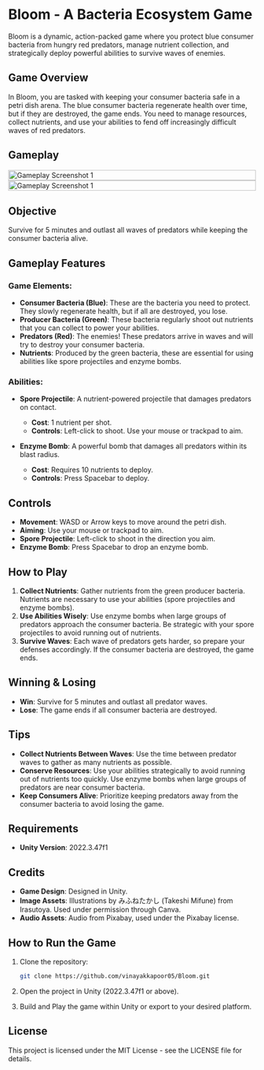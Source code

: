 # Bloom - A Bacteria Ecosystem Game

Bloom is a dynamic, action-packed game where you protect blue consumer bacteria from hungry red predators, manage nutrient collection, and strategically deploy powerful abilities to survive waves of enemies.

## Game Overview
In Bloom, you are tasked with keeping your consumer bacteria safe in a petri dish arena. The blue consumer bacteria regenerate health over time, but if they are destroyed, the game ends. You need to manage resources, collect nutrients, and use your abilities to fend off increasingly difficult waves of red predators.

## Gameplay
<div style="display: flex; justify-content: space-between;">
  <img src="https://i.postimg.cc/VNkvDLMp/Screenshot-2024-11-12-at-12-08-00-AM.png" alt="Gameplay Screenshot 1" width="100%" />
</div>
<div style="display: flex; justify-content: space-between;">
  <img src="https://i.postimg.cc/QdsHKqMX/Screenshot-2024-11-12-at-12-11-05-AM.png" alt="Gameplay Screenshot 1" width="100%" />
</div>

## Objective
Survive for 5 minutes and outlast all waves of predators while keeping the consumer bacteria alive.

## Gameplay Features

### Game Elements:
- **Consumer Bacteria (Blue)**: These are the bacteria you need to protect. They slowly regenerate health, but if all are destroyed, you lose.
- **Producer Bacteria (Green)**: These bacteria regularly shoot out nutrients that you can collect to power your abilities.
- **Predators (Red)**: The enemies! These predators arrive in waves and will try to destroy your consumer bacteria.
- **Nutrients**: Produced by the green bacteria, these are essential for using abilities like spore projectiles and enzyme bombs.

### Abilities:
- **Spore Projectile**: A nutrient-powered projectile that damages predators on contact.
  - **Cost**: 1 nutrient per shot.
  - **Controls**: Left-click to shoot. Use your mouse or trackpad to aim.
  
- **Enzyme Bomb**: A powerful bomb that damages all predators within its blast radius.
  - **Cost**: Requires 10 nutrients to deploy.
  - **Controls**: Press Spacebar to deploy.

## Controls
- **Movement**: WASD or Arrow keys to move around the petri dish.
- **Aiming**: Use your mouse or trackpad to aim.
- **Spore Projectile**: Left-click to shoot in the direction you aim.
- **Enzyme Bomb**: Press Spacebar to drop an enzyme bomb.

## How to Play
1. **Collect Nutrients**: Gather nutrients from the green producer bacteria. Nutrients are necessary to use your abilities (spore projectiles and enzyme bombs).
2. **Use Abilities Wisely**: Use enzyme bombs when large groups of predators approach the consumer bacteria. Be strategic with your spore projectiles to avoid running out of nutrients.
3. **Survive Waves**: Each wave of predators gets harder, so prepare your defenses accordingly. If the consumer bacteria are destroyed, the game ends.

## Winning & Losing
- **Win**: Survive for 5 minutes and outlast all predator waves.
- **Lose**: The game ends if all consumer bacteria are destroyed.

## Tips
- **Collect Nutrients Between Waves**: Use the time between predator waves to gather as many nutrients as possible.
- **Conserve Resources**: Use your abilities strategically to avoid running out of nutrients too quickly. Use enzyme bombs when large groups of predators are near consumer bacteria.
- **Keep Consumers Alive**: Prioritize keeping predators away from the consumer bacteria to avoid losing the game.

## Requirements
- **Unity Version**: 2022.3.47f1

## Credits
- **Game Design**: Designed in Unity.
- **Image Assets**: Illustrations by みふねたかし (Takeshi Mifune) from Irasutoya. Used under permission through Canva.
- **Audio Assets**: Audio from Pixabay, used under the Pixabay license.

## How to Run the Game
1. Clone the repository:

    ```bash
    git clone https://github.com/vinayakkapoor05/Bloom.git
    ```

2. Open the project in Unity (2022.3.47f1 or above).
3. Build and Play the game within Unity or export to your desired platform.

## License
This project is licensed under the MIT License - see the LICENSE file for details.
